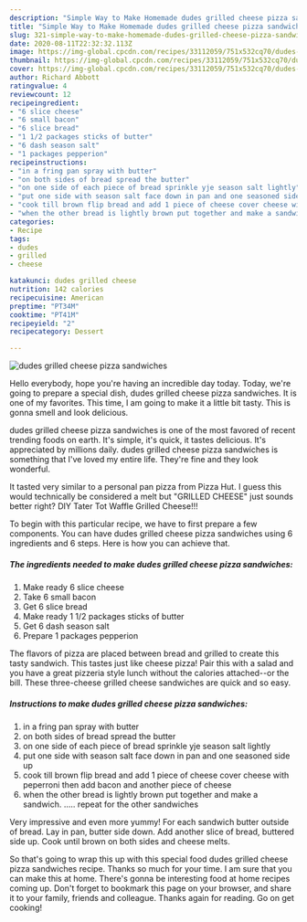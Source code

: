 ```yaml
---
description: "Simple Way to Make Homemade dudes grilled cheese pizza sandwiches"
title: "Simple Way to Make Homemade dudes grilled cheese pizza sandwiches"
slug: 321-simple-way-to-make-homemade-dudes-grilled-cheese-pizza-sandwiches
date: 2020-08-11T22:32:32.113Z
image: https://img-global.cpcdn.com/recipes/33112059/751x532cq70/dudes-grilled-cheese-pizza-sandwiches-recipe-main-photo.jpg
thumbnail: https://img-global.cpcdn.com/recipes/33112059/751x532cq70/dudes-grilled-cheese-pizza-sandwiches-recipe-main-photo.jpg
cover: https://img-global.cpcdn.com/recipes/33112059/751x532cq70/dudes-grilled-cheese-pizza-sandwiches-recipe-main-photo.jpg
author: Richard Abbott
ratingvalue: 4
reviewcount: 12
recipeingredient:
- "6 slice cheese"
- "6 small bacon"
- "6 slice bread"
- "1 1/2 packages sticks of butter"
- "6 dash season salt"
- "1 packages pepperion"
recipeinstructions:
- "in a fring pan spray with butter"
- "on both sides of bread spread the butter"
- "on one side of each piece of bread sprinkle yje season salt lightly"
- "put one side with season salt face down in pan and one seasoned side up"
- "cook till brown flip bread and add 1 piece of cheese cover cheese with peperroni then add bacon and another piece of cheese"
- "when the other bread is lightly brown put together and make a sandwich. ..... repeat for the other sandwiches"
categories:
- Recipe
tags:
- dudes
- grilled
- cheese

katakunci: dudes grilled cheese 
nutrition: 142 calories
recipecuisine: American
preptime: "PT34M"
cooktime: "PT41M"
recipeyield: "2"
recipecategory: Dessert

---
```



![dudes grilled cheese pizza sandwiches](https://img-global.cpcdn.com/recipes/33112059/751x532cq70/dudes-grilled-cheese-pizza-sandwiches-recipe-main-photo.jpg)

Hello everybody, hope you're having an incredible day today. Today, we're going to prepare a special dish, dudes grilled cheese pizza sandwiches. It is one of my favorites. This time, I am going to make it a little bit tasty. This is gonna smell and look delicious.

dudes grilled cheese pizza sandwiches is one of the most favored of recent trending foods on earth. It's simple, it's quick, it tastes delicious. It's appreciated by millions daily. dudes grilled cheese pizza sandwiches is something that I've loved my entire life. They're fine and they look wonderful.

It tasted very similar to a personal pan pizza from Pizza Hut. I guess this would technically be considered a melt but &#34;GRILLED CHEESE&#34; just sounds better right? DIY Tater Tot Waffle Grilled Cheese!!!


To begin with this particular recipe, we have to first prepare a few components. You can have dudes grilled cheese pizza sandwiches using 6 ingredients and 6 steps. Here is how you can achieve that.

<!--inarticleads1-->

##### The ingredients needed to make dudes grilled cheese pizza sandwiches:

1. Make ready 6 slice cheese
1. Take 6 small bacon
1. Get 6 slice bread
1. Make ready 1 1/2 packages sticks of butter
1. Get 6 dash season salt
1. Prepare 1 packages pepperion


The flavors of pizza are placed between bread and grilled to create this tasty sandwich. This tastes just like cheese pizza! Pair this with a salad and you have a great pizzeria style lunch without the calories attached--or the bill. These three-cheese grilled cheese sandwiches are quick and so easy. 

<!--inarticleads2-->

##### Instructions to make dudes grilled cheese pizza sandwiches:

1. in a fring pan spray with butter
1. on both sides of bread spread the butter
1. on one side of each piece of bread sprinkle yje season salt lightly
1. put one side with season salt face down in pan and one seasoned side up
1. cook till brown flip bread and add 1 piece of cheese cover cheese with peperroni then add bacon and another piece of cheese
1. when the other bread is lightly brown put together and make a sandwich. ..... repeat for the other sandwiches


Very impressive and even more yummy! For each sandwich butter outside of bread. Lay in pan, butter side down. Add another slice of bread, buttered side up. Cook until brown on both sides and cheese melts. 

So that's going to wrap this up with this special food dudes grilled cheese pizza sandwiches recipe. Thanks so much for your time. I am sure that you can make this at home. There's gonna be interesting food at home recipes coming up. Don't forget to bookmark this page on your browser, and share it to your family, friends and colleague. Thanks again for reading. Go on get cooking!
